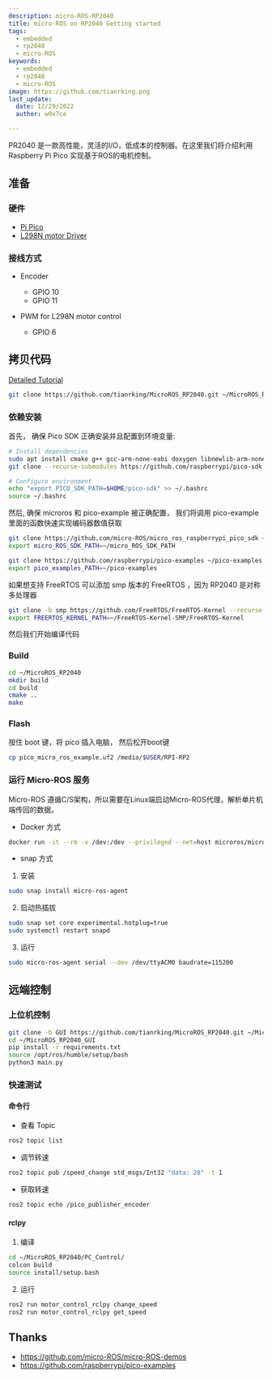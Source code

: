 ```yaml
---
description: micro-ROS-RP2040
title: micro-ROS on RP2040 Getting started
tags:
  - embedded
  - rp2040
  - micro-ROS
keywords:
  - embedded
  - rp2040
  - micro-ROS
image: https://github.com/tianrking.png
last_update:
  date: 12/29/2022
  author: w0x7ce

---
```


PR2040 是一款高性能，灵活的I/O，低成本的控制器。在这里我们将介绍利用 Raspberry Pi Pico 实现基于ROS的电机控制。 

## 准备

### 硬件

- [Pi Pico](https://www.raspberrypi.com/products/raspberry-pi-pico/)
- [L298N motor Driver](https://lastminuteengineers.com/l298n-dc-stepper-driver-arduino-tutorial/)

### 接线方式

- Encoder

    - GPIO 10
    - GPIO 11

- PWM for L298N motor control
    
    - GPIO 6

## 拷贝代码

[Detailed Tutorial](https://me.w0x7ce.eu/rp2040/micro-ROS-on-RP2040)

```bash
git clone https://github.com/tianrking/MicroROS_RP2040.git ~/MicroROS_RP2040
```

### 依赖安装

首先， 确保 Pico SDK 正确安装并且配置到环境变量:

```bash
# Install dependencies
sudo apt install cmake g++ gcc-arm-none-eabi doxygen libnewlib-arm-none-eabi git python3
git clone --recurse-submodules https://github.com/raspberrypi/pico-sdk.git $HOME/pico-sdk

# Configure environment
echo "export PICO_SDK_PATH=$HOME/pico-sdk" >> ~/.bashrc
source ~/.bashrc
```

然后, 确保 microros 和 pico-example 被正确配置， 我们将调用 pico-example 里面的函数快速实现编码器数值获取

```bash
git clone https://github.com/micro-ROS/micro_ros_raspberrypi_pico_sdk ~/micro_ROS_SDK_PATH
export micro_ROS_SDK_PATH=~/micro_ROS_SDK_PATH

git clone https://github.com/raspberrypi/pico-examples ~/pico-examples
export pico_examples_PATH=~/pico-examples
```

如果想支持 FreeRTOS 可以添加 smp 版本的 FreeRTOS ，因为 RP2040 是对称多处理器

```bash
git clone -b smp https://github.com/FreeRTOS/FreeRTOS-Kernel --recurse-submodules ~/FreeRTOS-Kernel-SMP 
export FREERTOS_KERNEL_PATH=~/FreeRTOS-Kernel-SMP/FreeRTOS-Kernel
```

然后我们开始编译代码

### Build

```bash
cd ~/MicroROS_RP2040
mkdir build
cd build
cmake ..
make
```

### Flash

按住 boot 键，将 pico 插入电脑， 然后松开boot键

```bash
cp pico_micro_ros_example.uf2 /media/$USER/RPI-RP2
```

### 运行 Micro-ROS 服务

Micro-ROS 遵循C/S架构，所以需要在Linux端启动Micro-ROS代理，解析单片机端传回的数据。 

- Docker 方式

```bash
docker run -it --rm -v /dev:/dev --privileged --net=host microros/micro-ros-agent:humble serial --dev /dev/ttyACM0 -b 115200
```

- snap 方式

1. 安装

```bash
sudo snap install micro-ros-agent
```

2. 启动热插拔

```bash
sudo snap set core experimental.hotplug=true
sudo systemctl restart snapd
```

3. 运行

```bash
sudo micro-ros-agent serial --dev /dev/ttyACM0 baudrate=115200
```

## 远端控制

### 上位机控制

```bash
git clone -b GUI https://github.com/tianrking/MicroROS_RP2040.git ~/MicroROS_RP2040_GUI
cd ~/MicroROS_RP2040_GUI 
pip install -r requirements.txt
source /opt/ros/humble/setup/bash
python3 main.py
```

### 快速测试

#### 命令行

- 查看 Topic

```bash
ros2 topic list
```

- 调节转速

```bash
ros2 topic pub /speed_change std_msgs/Int32 "data: 28" -t 1
```

- 获取转速

```bash
ros2 topic echo /pico_publisher_encoder
```

#### rclpy

1. 编译

```bash
cd ~/MicroROS_RP2040/PC_Control/
colcon build
source install/setup.bash
```

2. 运行

```bash
ros2 run motor_control_rclpy change_speed
ros2 run motor_control_rclpy get_speed
```

## Thanks

- https://github.com/micro-ROS/micro-ROS-demos
- https://github.com/raspberrypi/pico-examples
